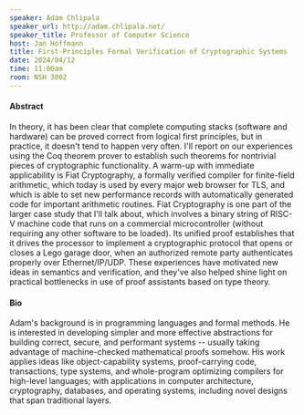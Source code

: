 ```yaml
---
speaker: Adam Chlipala
speaker_url: http://adam.chlipala.net/
speaker_title: Professor of Computer Science
host: Jan Hoffmann
title: First-Principles Formal Verification of Cryptographic Systems
date: 2024/04/12
time: 11:00am
room: NSH 3002
---
```


#### Abstract
 In theory, it has been clear that complete computing stacks
(software and hardware) can be proved correct from logical first
principles, but in practice, it doesn't tend to happen very often.
I'll report on our experiences using the Coq theorem prover to
establish such theorems for nontrivial pieces of cryptographic
functionality.  A warm-up with immediate applicability is Fiat
Cryptography, a formally verified compiler for finite-field
arithmetic, which today is used by every major web browser for TLS,
and which is able to set new performance records with automatically
generated code for important arithmetic routines.  Fiat Cryptography
is one part of the larger case study that I'll talk about, which
involves a binary string of RISC-V machine code that runs on a
commercial microcontroller (without requiring any other software to be
loaded).  Its unified proof establishes that it drives the processor
to implement a cryptographic protocol that opens or closes a Lego
garage door, when an authorized remote party authenticates properly
over Ethernet/IP/UDP.  These experiences have motivated new ideas in
semantics and verification, and they've also helped shine light on
practical bottlenecks in use of proof assistants based on type theory.

#### Bio
Adam's background is in programming languages and formal methods.  He
is interested in developing simpler and more effective abstractions
for building correct, secure, and performant systems -- usually taking
advantage of machine-checked mathematical proofs somehow.  His work
applies ideas like object-capability systems, proof-carrying code,
transactions, type systems, and whole-program optimizing compilers for
high-level languages; with applications in computer architecture,
cryptography, databases, and operating systems, including novel
designs that span traditional layers.
